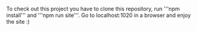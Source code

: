 To check out this project you have to clone this repository,
run '''npm install''' and '''npm run site'''.
Go to localhost:1020 in a browser and enjoy the site :)

